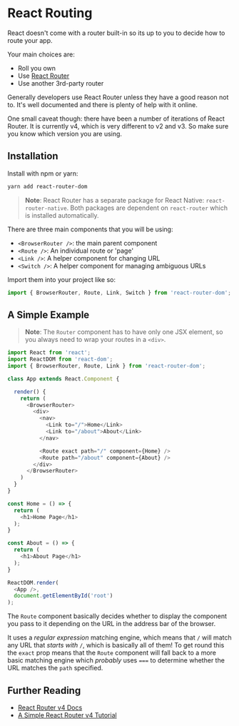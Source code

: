 # React Routing

React doesn't come with a router built-in so its up to you to decide how to route your app.

Your main choices are:

* Roll you own
* Use [React Router](https://reacttraining.com/react-router/)
* Use another 3rd-party router

Generally developers use React Router unless they have a good reason not to. It's well documented and there is plenty of help with it online.

One small caveat though: there have been a number of iterations of React Router. It is currently v4, which is very different to v2 and v3. So make sure you know which version you are using.

## Installation

Install with npm or yarn:

```sh
yarn add react-router-dom
```

>**Note**: React Router has a separate package for React Native: `react-router-native`. Both packages are dependent on `react-router` which is installed automatically.

There are three main components that you will be using:

* `<BrowserRouter />`: the main parent component
* `<Route />`: An individual route or 'page'
* `<Link />`: A helper component for changing URL
* `<Switch />`: A helper component for managing ambiguous URLs

Import them into your project like so:

```js
import { BrowserRouter, Route, Link, Switch } from 'react-router-dom';
```

## A Simple Example

>**Note**: The `Router` component has to have only one JSX element, so you always need to wrap your routes in a `<div>`.

```js
import React from 'react';
import ReactDOM from 'react-dom';
import { BrowserRouter, Route, Link } from 'react-router-dom';

class App extends React.Component {

  render() {
    return (
      <BrowserRouter>
        <div>
          <nav>
            <Link to="/">Home</Link>
            <Link to="/about">About</Link>
          </nav>

          <Route exact path="/" component={Home} />
          <Route path="/about" component={About} />
        </div>
      </BrowserRouter>
    )
  }
}

const Home = () => {
  return (
    <h1>Home Page</h1>
  );
}

const About = () => {
  return (
    <h1>About Page</h1>
  );
}

ReactDOM.render(
  <App />,
  document.getElementById('root')
);
```

The `Route` component basically decides whether to display the component you pass to it depending on the URL in the address bar of the browser.

It uses a _regular expression_ matching engine, which means that `/` will match any URL that _starts with_ `/`, which is basically all of them! To get round this the `exact` prop means that the `Route` component will fall back to a more basic matching engine which _probably_ uses `===` to determine whether the URL matches the `path` specified.

## Further Reading

- [React Router v4 Docs](https://reacttraining.com/react-router/web/example/basic)
- [A Simple React Router v4 Tutorial](https://medium.com/@pshrmn/a-simple-react-router-v4-tutorial-7f23ff27adf)
